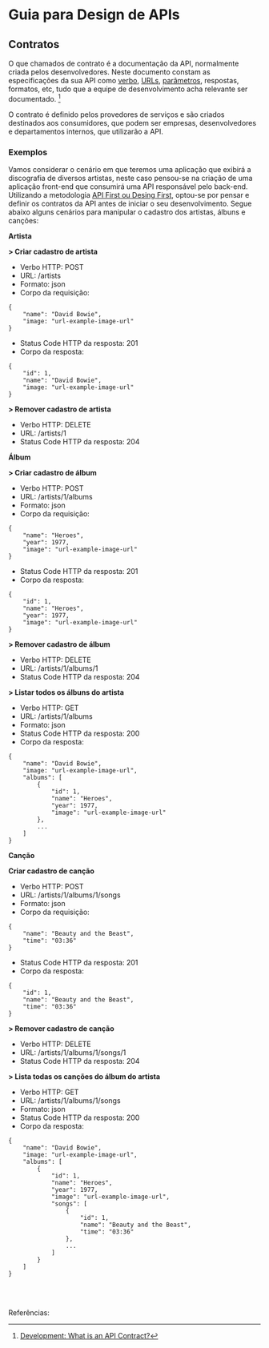 # Guia para Design de APIs

## Contratos

O que chamados de contrato é a documentação da API, normalmente criada pelos desenvolvedores. Neste documento constam as especificações da sua API como [verbo](http-verbs.md), [URLs](urls.md), [parâmetros](parameters.md), respostas, formatos, etc, tudo que a equipe de desenvolvimento acha relevante ser documentado. [^1]

O contrato é definido pelos provedores de serviços e são criados destinados aos consumidores, que podem ser empresas, desenvolvedores e departamentos internos, que utilizarão a API.

### Exemplos

Vamos considerar o cenário em que teremos uma aplicação que exibirá a discografia de diversos artistas, neste caso pensou-se na criação de uma aplicação front-end que consumirá uma API responsável pelo back-end. Utilizando a metodologia [API First ou Desing First](desing-firts.md), optou-se por pensar e definir os contratos da API antes de iniciar o seu desenvolvimento. Segue abaixo alguns cenários para manipular o cadastro dos artistas, álbuns e canções:

**Artista**

**> Criar cadastro de artista**

- Verbo HTTP: POST
- URL: /artists
- Formato: json
- Corpo da requisição:
```
{
    "name": "David Bowie",
    "image: "url-example-image-url"
}
```
- Status Code HTTP da resposta: 201
- Corpo da resposta:
```
{
    "id": 1,
    "name": "David Bowie",
    "image: "url-example-image-url"
}
```

**> Remover cadastro de artista**

- Verbo HTTP: DELETE
- URL: /artists/1
- Status Code HTTP da resposta: 204

**Álbum**

**> Criar cadastro de álbum**

- Verbo HTTP: POST
- URL: /artists/1/albums
- Formato: json
- Corpo da requisição:
```
{
    "name": "Heroes",
    "year": 1977,
    "image": "url-example-image-url"
}
```
- Status Code HTTP da resposta: 201
- Corpo da resposta:
```
{
    "id": 1,
    "name": "Heroes",
    "year": 1977,
    "image": "url-example-image-url"
}
```

**> Remover cadastro de álbum**

- Verbo HTTP: DELETE
- URL: /artists/1/albums/1
- Status Code HTTP da resposta: 204

**> Listar todos os álbuns do artista**

- Verbo HTTP: GET
- URL: /artists/1/albums
- Formato: json
- Status Code HTTP da resposta: 200
- Corpo da resposta:
```
{
    "name": "David Bowie",
    "image: "url-example-image-url",
    "albums": [
        {
            "id": 1,
            "name": "Heroes",
            "year": 1977,
            "image": "url-example-image-url"
        },
        ...
    ]
}
```

**Canção**

**Criar cadastro de canção**

- Verbo HTTP: POST
- URL: /artists/1/albums/1/songs
- Formato: json
- Corpo da requisição:
```
{
    "name": "Beauty and the Beast",
    "time": "03:36"
}
```
- Status Code HTTP da resposta: 201
- Corpo da resposta:
```
{
    "id": 1,
    "name": "Beauty and the Beast",
    "time": "03:36"
}
```

**> Remover cadastro de canção**

- Verbo HTTP: DELETE
- URL: /artists/1/albums/1/songs/1
- Status Code HTTP da resposta: 204

**> Lista todas os canções do álbum do artista**

- Verbo HTTP: GET
- URL: /artists/1/albums/1/songs
- Formato: json
- Status Code HTTP da resposta: 200
- Corpo da resposta:
```
{
    "name": "David Bowie",
    "image: "url-example-image-url",
    "albums": [
        {
            "id": 1,
            "name": "Heroes",
            "year": 1977,
            "image": "url-example-image-url",
            "songs": [
                {
                    "id": 1,
                    "name": "Beauty and the Beast",
                    "time": "03:36"
                },
                ...
            ]
        }
    ]
}
```


<br><br>

Referências:

[^1]: [Development: What is an API Contract?](https://lazaroibanez.com/development-what-is-an-api-contract-683ced58e06f)
